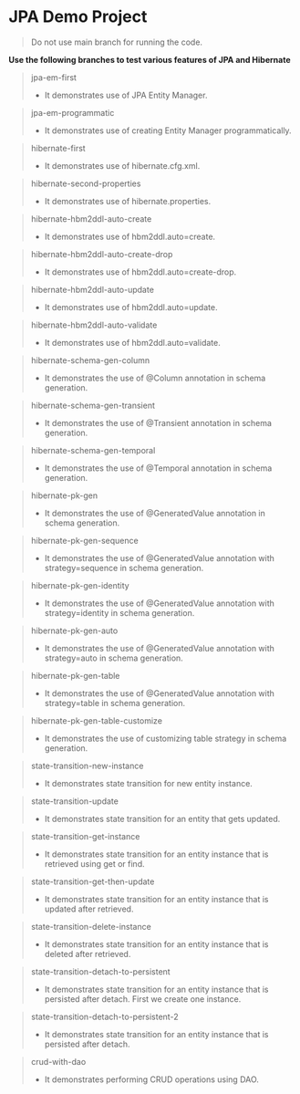 # JPA Demo Project
>Do not use main branch for running the code.

**Use the following branches to test various features of JPA and Hibernate**

> jpa-em-first
>- It demonstrates use of JPA Entity Manager.

>jpa-em-programmatic
>- It demonstrates use of creating Entity Manager programmatically.

>hibernate-first
>- It demonstrates use of hibernate.cfg.xml.

>hibernate-second-properties
> - It demonstrates use of hibernate.properties.

>hibernate-hbm2ddl-auto-create
> - It demonstrates use of hbm2ddl.auto=create.

>hibernate-hbm2ddl-auto-create-drop
> - It demonstrates use of hbm2ddl.auto=create-drop.

>hibernate-hbm2ddl-auto-update
> - It demonstrates use of hbm2ddl.auto=update.

>hibernate-hbm2ddl-auto-validate
> - It demonstrates use of hbm2ddl.auto=validate.

>hibernate-schema-gen-column
> - It demonstrates the use of @Column annotation in schema generation.

>hibernate-schema-gen-transient
> - It demonstrates the use of @Transient annotation in schema generation.

>hibernate-schema-gen-temporal
> - It demonstrates the use of @Temporal annotation in schema generation.

>hibernate-pk-gen
> - It demonstrates the use of @GeneratedValue annotation in schema generation.

>hibernate-pk-gen-sequence
> - It demonstrates the use of @GeneratedValue annotation with strategy=sequence in schema generation.

>hibernate-pk-gen-identity
> - It demonstrates the use of @GeneratedValue annotation with strategy=identity in schema generation.

>hibernate-pk-gen-auto
> - It demonstrates the use of @GeneratedValue annotation with strategy=auto in schema generation.

>hibernate-pk-gen-table
> - It demonstrates the use of @GeneratedValue annotation with strategy=table in schema generation.

>hibernate-pk-gen-table-customize
> - It demonstrates the use of customizing table strategy in schema generation.

>state-transition-new-instance
> - It demonstrates state transition for new entity instance.

>state-transition-update
> - It demonstrates state transition for an entity that gets updated.

>state-transition-get-instance
> - It demonstrates state transition for an entity instance that is retrieved using get or find.

>state-transition-get-then-update
> - It demonstrates state transition for an entity instance that is updated after retrieved.

>state-transition-delete-instance
> - It demonstrates state transition for an entity instance that is deleted after retrieved.

>state-transition-detach-to-persistent
> - It demonstrates state transition for an entity instance that is persisted after detach. First we create one instance.

>state-transition-detach-to-persistent-2
> - It demonstrates state transition for an entity instance that is persisted after detach.

>crud-with-dao
> - It demonstrates performing CRUD operations using DAO.

